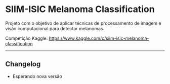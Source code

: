 # SIIM-ISIC Melanoma Classification

Projeto com o objetivo de aplicar técnicas de processamento de imagem e visão computacional para detectar melanomas.

Competição Kaggle: https://www.kaggle.com/c/siim-isic-melanoma-classification  
  
***
  
## Changelog

- Esperando nova versão
